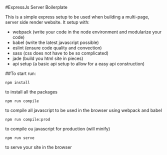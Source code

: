 #ExpressJs Server Boilerplate

This is a simple express setup to be used when building a multi-page, server side render website.
It setup with:
- webpack (write your code in the node environment and modularize your code)
- babel (write the latest javascript possible)
- eslint (ensure code quality and convection)
- sass (css does not have to be so complicated)
- jade (build you html site in pieces)
- api setup (a basic api setup to allow for a easy api construction)

##To start run:
```
npm install
```
to install all the packages
```
npm run compile
```
to compile all javascript to be used in the browser using webpack and babel
```
npm run compile:prod
```
to compile ou javascript for production (will minify)
```
npm run serve
```
to serve your site in the browser

